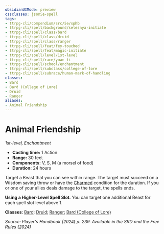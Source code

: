 ```yaml
---
obsidianUIMode: preview
cssclasses: json5e-spell
tags:
- ttrpg-cli/compendium/src/5e/xphb
- ttrpg-cli/spell/background/selesnya-initiate
- ttrpg-cli/spell/class/bard
- ttrpg-cli/spell/class/druid
- ttrpg-cli/spell/class/ranger
- ttrpg-cli/spell/feat/fey-touched
- ttrpg-cli/spell/feat/magic-initiate
- ttrpg-cli/spell/level/1st-level
- ttrpg-cli/spell/race/yuan-ti
- ttrpg-cli/spell/school/enchantment
- ttrpg-cli/spell/subclass/college-of-lore
- ttrpg-cli/spell/subrace/human-mark-of-handling
classes:
- Bard
- Bard (College of Lore)
- Druid
- Ranger
aliases:
- Animal Friendship
---
```

# Animal Friendship
*1st-level, Enchantment*  


- **Casting time:** 1 Action
- **Range:** 30 feet
- **Components:** V, S, M (a morsel of food)
- **Duration:** 24 hours

Target a Beast that you can see within range. The target must succeed on a Wisdom saving throw or have the [Charmed](Інструменти%20ДМ/CLI/rules/conditions.md#Charmed) condition for the duration. If you or one of your allies deals damage to the target, the spells ends.

**Using a Higher-Level Spell Slot.** You can target one additional Beast for each spell slot level above 1.

**Classes**: [Bard](Інструменти%20ДМ/CLI/lists/list-spells-classes-bard.md); [Druid](Інструменти%20ДМ/CLI/lists/list-spells-classes-druid.md); [Ranger](Інструменти%20ДМ/CLI/lists/list-spells-classes-ranger.md); [Bard (College of Lore)](Інструменти%20ДМ/CLI/lists/list-spells-classes-college-of-lore-xphb.md "subclass=XPHB;class=XPHB")

*Source: Player's Handbook (2024) p. 239. Available in the <span title='Systems Reference Document (5.2)'>SRD</span> and the Free Rules (2024)*